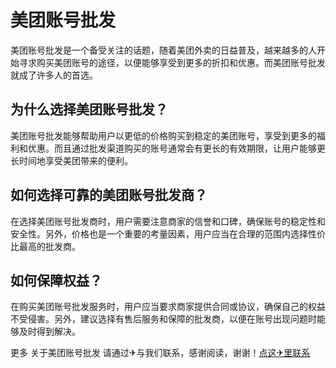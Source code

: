 # 美团账号批发

美团账号批发是一个备受关注的话题，随着美团外卖的日益普及，越来越多的人开始寻求购买美团账号的途径，以便能够享受到更多的折扣和优惠。而美团账号批发就成了许多人的首选。

## 为什么选择美团账号批发？

美团账号批发能够帮助用户以更低的价格购买到稳定的美团账号，享受到更多的福利和优惠。而且通过批发渠道购买的账号通常会有更长的有效期限，让用户能够更长时间地享受美团带来的便利。

## 如何选择可靠的美团账号批发商？

在选择美团账号批发商时，用户需要注意商家的信誉和口碑，确保账号的稳定性和安全性。另外，价格也是一个重要的考量因素，用户应当在合理的范围内选择性价比最高的批发商。

## 如何保障权益？

在购买美团账号批发服务时，用户应当要求商家提供合同或协议，确保自己的权益不受侵害。另外，建议选择有售后服务和保障的批发商，以便在账号出现问题时能够及时得到解决。

更多 关于美团账号批发 请通过✈与我们联系，感谢阅读，谢谢！[点这✈里联系](https://ads.k02.cc)